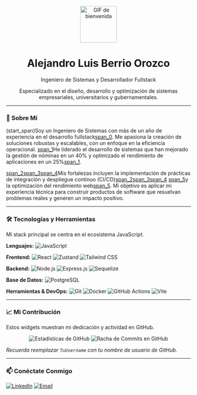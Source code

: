 <div align="center">
  <img src="https://media.giphy.com/media/v1.Y2lkPTc5MGI3NjExMmlvMmRkczFjaGdld2hjbWJ6ZTVoYXJ6bGRkZndzbjU4NzVnbW56YyZlcD12MV9pbnRlcm5hbF9naWZfYnlfaWQmY3Q9Zw/l0O9zFw8B9gN1mCg0/giphy.gif" width="100px" alt="GIF de bienvenida">
  <h1>Alejandro Luis Berrio Orozco</h1>
  <p>Ingeniero de Sistemas y Desarrollador Fullstack</p>
  <p>Especializado en el diseño, desarrollo y optimización de sistemas empresariales, universitarios y gubernamentales.</p>
</div>

---

### 🌟 Sobre Mí

(start_span)Soy un Ingeniero de Sistemas con más de un año de experiencia en el desarrollo fullstack[span_0](end_span). Me apasiona la creación de soluciones robustas y escalables, con un enfoque en la eficiencia operacional. [span_1](start_span)He liderado el desarrollo de sistemas que han mejorado la gestión de nóminas en un 40% y optimizado el rendimiento de aplicaciones en un 25%[span_1](end_span).

[span_2](start_span)[span_3](start_span)[span_4](start_span)Mis fortalezas incluyen la implementación de prácticas de integración y despliegue continuo (CI/CD)[span_2](end_span)[span_3](end_span)[span_4](end_span) [span_5](start_span)y la optimización del rendimiento web[span_5](end_span). Mi objetivo es aplicar mi experiencia técnica para construir productos de software que resuelvan problemas reales y generen un impacto positivo.

---

### 🛠️ Tecnologías y Herramientas

Mi stack principal se centra en el ecosistema JavaScript.

**Lenguajes:**
![JavaScript](https://img.shields.io/badge/JavaScript-F7DF1E?style=for-the-badge&logo=javascript&logoColor=black)

**Frontend:**
![React](https://img.shields.io/badge/React-61DAFB?style=for-the-badge&logo=react&logoColor=black)
![Zustand](https://img.shields.io/badge/Zustand-000000?style=for-the-badge&logo=zustand&logoColor=white)
![Tailwind CSS](https://img.shields.io/badge/Tailwind%20CSS-06B6D4?style=for-the-badge&logo=tailwind-css&logoColor=white)

**Backend:**
![Node.js](https://img.shields.io/badge/Node.js-339933?style=for-the-badge&logo=node.js&logoColor=white)
![Express.js](https://img.shields.io/badge/Express.js-000000?style=for-the-badge&logo=express&logoColor=white)
![Sequelize](https://img.shields.io/badge/Sequelize-52B0E7?style=for-the-badge&logo=sequelize&logoColor=white)

**Base de Datos:**
![PostgreSQL](https://img.shields.io/badge/PostgreSQL-316192?style=for-the-badge&logo=postgresql&logoColor=white)

**Herramientas & DevOps:**
![Git](https://img.shields.io/badge/Git-F05032?style=for-the-badge&logo=git&logoColor=white)
![Docker](https://img.shields.io/badge/Docker-2496ED?style=for-the-badge&logo=docker&logoColor=white)
![GitHub Actions](https://img.shields.io/badge/CI%2FCD-000000?style=for-the-badge&labelColor=white&logo=githubactions&logoColor=black)
![Vite](https://img.shields.io/badge/Vite-646CFF?style=for-the-badge&logo=vite&logoColor=white)

---

### 📈 Mi Contribución

Estos widgets muestran mi dedicación y actividad en GitHub.

<div align="center">
  <img src="https://github-readme-stats.vercel.app/api?username=TuUsername&show_icons=true&theme=vue-dark" alt="Estadísticas de GitHub">
  <img src="https://github-readme-streak-stats.herokuapp.com/?user=TuUsername&theme=vue-dark" alt="Racha de Commits en GitHub">
</div>

*Recuerda reemplazar `TuUsername` con tu nombre de usuario de GitHub.*

---

### 📫 Conéctate Conmigo

[![LinkedIn](https://img.shields.io/badge/LinkedIn-0A66C2?style=for-the-badge&logo=linkedin&logoColor=white)](https://www.linkedin.com/in/alejandroberrio)
[![Email](https://img.shields.io/badge/Gmail-D14836?style=for-the-badge&logo=gmail&logoColor=white)](mailto:ingalejandroberrio@gmail.com)

